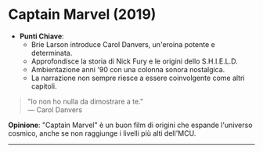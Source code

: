 # Captain Marvel (2019)

- **Punti Chiave**: 
  - Brie Larson introduce Carol Danvers, un'eroina potente e determinata.
  - Approfondisce la storia di Nick Fury e le origini dello S.H.I.E.L.D.
  - Ambientazione anni '90 con una colonna sonora nostalgica.
  - La narrazione non sempre riesce a essere coinvolgente come altri capitoli.

> "Io non ho nulla da dimostrare a te."  
> — Carol Danvers

**Opinione**: "Captain Marvel" è un buon film di origini che espande l'universo cosmico, anche se non raggiunge i livelli più alti dell'MCU.

---